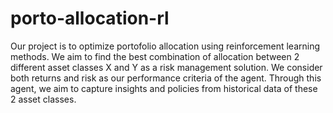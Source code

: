 # porto-allocation-rl

Our project is to optimize portofolio allocation using reinforcement learning methods. We aim to find the best combination of allocation between 2 different asset classes X and Y as a risk management solution. We consider both returns and risk as our performance criteria of the agent. Through this agent, we aim to capture insights and policies from historical data of these 2 asset classes.
